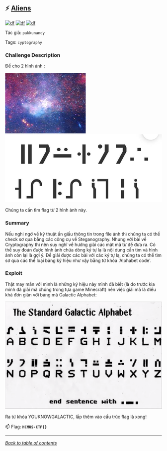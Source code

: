 ## ⚡ [Aliens](https://ctf.hcmus.edu.vn/challenges#Aliens)

[![df](https://img.shields.io/badge/B3T4-shark-brightgreen.svg)](https://img.shields.io/badge/B3T4-shark-brightgreen.svg)
[![df](https://img.shields.io/badge/member-noct314-brightgreen.svg)](https://img.shields.io/badge/member-noct314-brightgreen.svg)
[![df](https://img.shields.io/badge/50-pts-brightgreen.svg)](https://img.shields.io/badge/50-pts-brightgreen.svg)

Tác giả: `pakkunandy`



Tags: `cyptography` 


### Challenge Description

Đề cho 2 hình ảnh : 

![imEvidence](img/evidence.jpg)
![imgScript](img/script.jpg)

Chúng ta cần tìm flag từ 2 hình ảnh này.

### Summary

Nếu nghi ngờ về kỹ thuật ẩn giấu thông tin trong file ảnh thì chúng ta có thể check sơ qua bằng các công cụ về Steganography. Nhưng với bài về Cryptography thì nên suy nghĩ về hướng giải các mật mã từ đề đưa ra. Có thể suy đoán được hình ảnh chứa dòng ký tự lạ là nội dung cần tìm và hình ảnh còn lại là gợi ý. Để giải được các bài với các ký tự lạ, chúng ta có thể tìm sơ qua các thể loại bảng ký hiệu như vậy bằng từ khóa 'Alphabet code'. 

### Exploit

Thật may mắn với mình là những ký hiệu này mình đã biết (là do trước kia mình đã giải mã chúng trong tựa game Minecraft) nên việc giải mã là điều khá đơn giản với bảng mã Galactic Alphabet:

![imgGalacticAlphabet](img/01_galacticAlphabet.png)

Ra từ khóa YOUKNOWGALACTIC, lắp thêm vào cấu trúc flag là xong!



📫 Flag: **`HCMUS-CTF{}`**

---
*[Back to table of contents](../README.md)*
